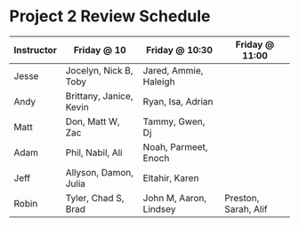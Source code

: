 # Project 2 Review Schedule

| Instructor | Friday @ 10 | Friday @ 10:30 | Friday @ 11:00 |
|---|---|---|---|
| Jesse | Jocelyn, Nick B, Toby | Jared, Ammie, Haleigh | |
| Andy | Brittany, Janice, Kevin | Ryan, Isa, Adrian | |
| Matt | Don, Matt W, Zac | Tammy, Gwen, Dj | |
| Adam | Phil, Nabil, Ali | Noah, Parmeet, Enoch | |
| Jeff | Allyson, Damon, Julia | Eltahir, Karen | |
| Robin | Tyler, Chad S, Brad | John M, Aaron, Lindsey | Preston, Sarah, Alif |
